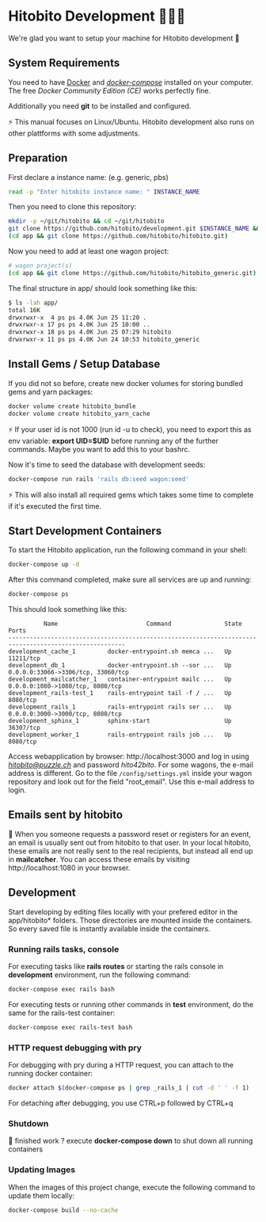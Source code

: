 # Hitobito Development 👩🏽‍💻

We're glad you want to setup your machine for Hitobito development 💃

## System Requirements

You need to have [Docker][docker] and _[docker-compose][doco]_ installed on your computer.
The free _Docker Community Edition (CE)_ works perfectly fine.

[docker]: https://docs.docker.com/install/
[doco]: https://docs.docker.com/compose/install/

Additionally you need **git** to be installed and configured.
 
 ⚡ This manual focuses on Linux/Ubuntu. Hitobito development also runs on other plattforms with some adjustments. 

## Preparation

First declare a instance name: (e.g. generic, pbs)

```bash
read -p "Enter hitobito instance name: " INSTANCE_NAME
```

Then you need to clone this repository:

```bash
mkdir -p ~/git/hitobito && cd ~/git/hitobito
git clone https://github.com/hitobito/development.git $INSTANCE_NAME && cd $INSTANCE_NAME
(cd app && git clone https://github.com/hitobito/hitobito.git)
```

Now you need to add at least one wagon project:

```bash
# wagon project(s)
(cd app && git clone https://github.com/hitobito/hitobito_generic.git)
```

The final structure in app/ should look something like this:

```bash
$ ls -lah app/
total 16K
drwxrwxr-x  4 ps ps 4.0K Jun 25 11:20 .
drwxrwxr-x 17 ps ps 4.0K Jun 25 10:00 ..
drwxrwxr-x 18 ps ps 4.0K Jun 25 07:29 hitobito
drwxrwxr-x 11 ps ps 4.0K Jun 24 10:53 hitobito_generic
```

## Install Gems / Setup Database

If you did not so before, create new docker volumes for storing bundled gems and yarn packages:

```bash
docker volume create hitobito_bundle
docker volume create hitobito_yarn_cache
```

⚡ If your user id is not 1000 (run id -u to check), you need to export this as env variable: **export UID=$UID** before running any of the further commands. Maybe you want to add this to your bashrc. 

Now it's time to seed the database with development seeds:

```bash
docker-compose run rails 'rails db:seed wagon:seed'
```

⚡ This will also install all required gems which takes some time to complete if it's executed the first time.

## Start Development Containers

To start the Hitobito application, run the following command in your shell:

```bash
docker-compose up -d
```

After this command completed, make sure all services are up and running:

```bash
docker-compose ps
```

This should look something like this:

```
          Name                         Command               State                 Ports               
-------------------------------------------------------------------------------------------------------
development_cache_1         docker-entrypoint.sh memca ...   Up      11211/tcp                         
development_db_1            docker-entrypoint.sh --sor ...   Up      0.0.0.0:33066->3306/tcp, 33060/tcp
development_mailcatcher_1   container-entrypoint mailc ...   Up      0.0.0.0:1080->1080/tcp, 8080/tcp  
development_rails-test_1    rails-entrypoint tail -f / ...   Up      8080/tcp                          
development_rails_1         rails-entrypoint rails ser ...   Up      0.0.0.0:3000->3000/tcp, 8080/tcp  
development_sphinx_1        sphinx-start                     Up      36307/tcp                         
development_worker_1        rails-entrypoint rails job ...   Up      8080/tcp
```

Access webapplication by browser: http://localhost:3000 and log in using *hitobito@puzzle.ch* and password *hito42bito*. For some wagons, the e-mail address is different. Go to the file ```/config/settings.yml``` inside your wagon repository and look out for the field "root_email". Use this e-mail address to login.

## Emails sent by hitobito

:email: When you someone requests a password reset or registers for an event, an email is usually sent out from hitobito to that user. In your local hitobito, these emails are not really sent to the real recipients, but instead all end up in **mailcatcher**. You can access these emails by visiting http://localhost:1080 in your browser.

## Development

Start developing by editing files locally with your prefered editor in the app/hitobito* folders. Those directories are mounted inside the containers. So every saved file is instantly available inside the containers. 

### Running rails tasks, console

For executing tasks like **rails routes** or starting the rails console in **development** environment, run the following command:

```bash
docker-compose exec rails bash
```

For executing tests or running other commands in **test** environment, do the same for the rails-test container:

```bash
docker-compose exec rails-test bash
```

### HTTP request debugging with pry

For debugging with pry during a HTTP request, you can attach to the running docker container:

```bash
docker attach $(docker-compose ps | grep _rails_1 | cut -d ' ' -f 1)
```

For detaching after debugging, you use CTRL+p followed by CTRL+q

### Shutdown

🍺 finished work ? execute **docker-compose down** to shut down all running containers

### Updating Images

When the images of this project change, execute the following command to update them locally:

```bash
docker-compose build --no-cache
```
